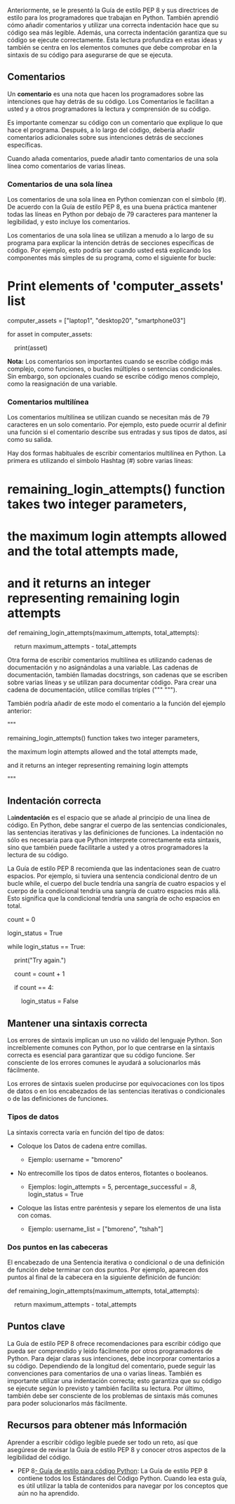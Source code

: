 
Anteriormente, se le presentó la Guía de estilo PEP 8 y sus directrices de estilo para los programadores que trabajan en Python. También aprendió cómo añadir comentarios y utilizar una correcta indentación hace que su código sea más legible. Además, una correcta indentación garantiza que su código se ejecute correctamente. Esta lectura profundiza en estas ideas y también se centra en los elementos comunes que debe comprobar en la sintaxis de su código para asegurarse de que se ejecuta.

## Comentarios

Un **comentario** es una nota que hacen los programadores sobre las intenciones que hay detrás de su código. Los Comentarios le facilitan a usted y a otros programadores la lectura y comprensión de su código.

Es importante comenzar su código con un comentario que explique lo que hace el programa. Después, a lo largo del código, debería añadir comentarios adicionales sobre sus intenciones detrás de secciones específicas.

Cuando añada comentarios, puede añadir tanto comentarios de una sola línea como comentarios de varias líneas.

### **Comentarios de una sola línea**

Los comentarios de una sola línea en Python comienzan con el símbolo (#). De acuerdo con la Guía de estilo PEP 8, es una buena práctica mantener todas las líneas en Python por debajo de 79 caracteres para mantener la legibilidad, y esto incluye los comentarios.

Los comentarios de una sola línea se utilizan a menudo a lo largo de su programa para explicar la intención detrás de secciones específicas de código. Por ejemplo, esto podría ser cuando usted está explicando los componentes más simples de su programa, como el siguiente for bucle:

# Print elements of 'computer_assets' list

computer_assets = ["laptop1", "desktop20", "smartphone03"]

for asset in computer_assets:

    print(asset)

**Nota:** Los comentarios son importantes cuando se escribe código más complejo, como funciones, o bucles múltiples o sentencias condicionales. Sin embargo, son opcionales cuando se escribe código menos complejo, como la reasignación de una variable.

### **Comentarios multilínea**

Los comentarios multilínea se utilizan cuando se necesitan más de 79 caracteres en un solo comentario. Por ejemplo, esto puede ocurrir al definir una función si el comentario describe sus entradas y sus tipos de datos, así como su salida.

Hay dos formas habituales de escribir comentarios multilínea en Python. La primera es utilizando el símbolo Hashtag (#) sobre varias líneas:

# remaining_login_attempts() function takes two integer parameters,

# the maximum login attempts allowed and the total attempts made,

# and it returns an integer representing remaining login attempts

def remaining_login_attempts(maximum_attempts, total_attempts):

    return maximum_attempts - total_attempts

Otra forma de escribir comentarios multilínea es utilizando cadenas de documentación y no asignándolas a una variable. Las cadenas de documentación, también llamadas docstrings, son cadenas que se escriben sobre varias líneas y se utilizan para documentar código. Para crear una cadena de documentación, utilice comillas triples (""" """).

También podría añadir de este modo el comentario a la función del ejemplo anterior:

"""

remaining_login_attempts() function takes two integer parameters,

the maximum login attempts allowed and the total attempts made,

and it returns an integer representing remaining login attempts

"""

## Indentación correcta

La**indentación** es el espacio que se añade al principio de una línea de código. En Python, debe sangrar el cuerpo de las sentencias condicionales, las sentencias iterativas y las definiciones de funciones. La indentación no sólo es necesaria para que Python interprete correctamente esta sintaxis, sino que también puede facilitarle a usted y a otros programadores la lectura de su código.

La Guía de estilo PEP 8 recomienda que las indentaciones sean de cuatro espacios. Por ejemplo, si tuviera una sentencia condicional dentro de un bucle while, el cuerpo del bucle tendría una sangría de cuatro espacios y el cuerpo de la condicional tendría una sangría de cuatro espacios más allá. Esto significa que la condicional tendría una sangría de ocho espacios en total.

count = 0

login_status = True

while login_status == True:

    print("Try again.")

    count = count + 1

    if count == 4:

        login_status = False

## Mantener una sintaxis correcta

Los errores de sintaxis implican un uso no válido del lenguaje Python. Son increíblemente comunes con Python, por lo que centrarse en la sintaxis correcta es esencial para garantizar que su código funcione. Ser consciente de los errores comunes le ayudará a solucionarlos más fácilmente.

Los errores de sintaxis suelen producirse por equivocaciones con los tipos de datos o en los encabezados de las sentencias iterativas o condicionales o de las definiciones de funciones.

### Tipos de datos

La sintaxis correcta varía en función del tipo de datos:

- Coloque los Datos de cadena entre comillas.
    
    - Ejemplo: username = "bmoreno"
        
- No entrecomille los tipos de datos enteros, flotantes o booleanos.
    
    - Ejemplos: login_attempts = 5, percentage_successful = .8, login_status = True
        
- Coloque las listas entre paréntesis y separe los elementos de una lista con comas.
    
    - Ejemplo: username_list = ["bmoreno", "tshah"]
        

### Dos puntos en las cabeceras

El encabezado de una Sentencia iterativa o condicional o de una definición de función debe terminar con dos puntos. Por ejemplo, aparecen dos puntos al final de la cabecera en la siguiente definición de función:

def remaining_login_attempts(maximum_attempts, total_attempts):

    return maximum_attempts - total_attempts

## Puntos clave

La Guía de estilo PEP 8 ofrece recomendaciones para escribir código que pueda ser comprendido y leído fácilmente por otros programadores de Python. Para dejar claras sus intenciones, debe incorporar comentarios a su código. Dependiendo de la longitud del comentario, puede seguir las convenciones para comentarios de una o varias líneas. También es importante utilizar una indentación correcta; esto garantiza que su código se ejecute según lo previsto y también facilita su lectura. Por último, también debe ser consciente de los problemas de sintaxis más comunes para poder solucionarlos más fácilmente.

## Recursos para obtener más Información

Aprender a escribir código legible puede ser todo un reto, así que asegúrese de revisar la Guía de estilo PEP 8 y conocer otros aspectos de la legibilidad del código.

- PEP 8[- Guía de estilo para código Python](https://peps.python.org/pep-0008/): La Guía de estilo PEP 8 contiene todos los Estándares del Código Python. Cuando lea esta guía, es útil utilizar la tabla de contenidos para navegar por los conceptos que aún no ha aprendido.